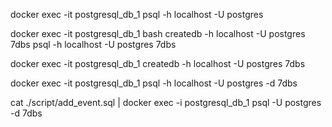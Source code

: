 docker exec -it postgresql_db_1 psql -h localhost -U postgres

docker exec -it postgresql_db_1 bash
createdb -h localhost -U postgres 7dbs
psql -h localhost -U postgres 7dbs


docker exec -it postgresql_db_1 createdb -h localhost -U postgres 7dbs

docker exec -it postgresql_db_1 psql -h localhost -U postgres -d 7dbs

cat ./script/add_event.sql | docker exec -i postgresql_db_1 psql -U postgres -d 7dbs
